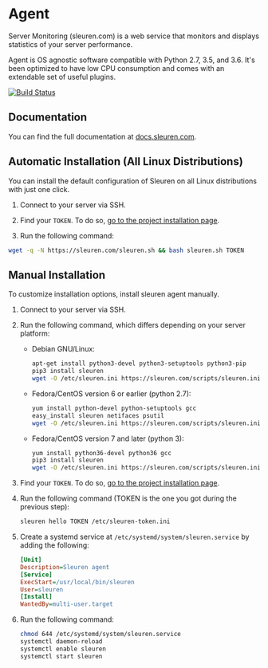 # Agent

Server Monitoring (sleuren.com) is a web service that monitors and displays statistics of your server performance.

Agent is OS agnostic software compatible with Python 2.7, 3.5, and 3.6. It's been optimized to have low CPU consumption and comes with an extendable set of useful plugins.

[![Build Status](https://github.com/sleuren/agent/workflows/Agent-Test-And-Deploy/badge.svg?branch=main)](https://github.com/sleuren/agent/actions/workflows/test-and-deploy.yml)

## Documentation

You can find the full documentation at [docs.sleuren.com](https://sleuren.com/docs).

## Automatic Installation (All Linux Distributions)

You can install the default configuration of Sleuren on all Linux distributions with just one click.

1. Connect to your server via SSH.

2. Find your `TOKEN`. To do so, [go to the project installation page](https://sleuren.com/dashboard).

3. Run the following command:

  ```sh
  wget -q -N https://sleuren.com/sleuren.sh && bash sleuren.sh TOKEN
  ```

## Manual Installation

To customize installation options, install sleuren agent manually.

1. Connect to your server via SSH.
2. Run the following command, which differs depending on your server platform:

    - Debian GNU/Linux:

        ```sh
        apt-get install python3-devel python3-setuptools python3-pip
        pip3 install sleuren
        wget -O /etc/sleuren.ini https://sleuren.com/scripts/sleuren.ini
        ```

    - Fedora/CentOS version 6 or earlier (python 2.7):

        ```sh
        yum install python-devel python-setuptools gcc
        easy_install sleuren netifaces psutil
        wget -O /etc/sleuren.ini https://sleuren.com/scripts/sleuren.ini
        ```

    - Fedora/CentOS version 7 and later (python 3):

        ```sh
        yum install python36-devel python36 gcc
        pip3 install sleuren
        wget -O /etc/sleuren.ini https://sleuren.com/scripts/sleuren.ini
        ```

3. Find your `TOKEN`. To do so, [go to the project installation page](https://sleuren.com/dashboard).

4. Run the following command (TOKEN is the one you got during the previous step):

    ```sh
    sleuren hello TOKEN /etc/sleuren-token.ini
    ```

5. Create a systemd service at `/etc/systemd/system/sleuren.service` by adding the following:

    ```ini
    [Unit]
    Description=Sleuren agent
    [Service]
    ExecStart=/usr/local/bin/sleuren
    User=sleuren
    [Install]
    WantedBy=multi-user.target
    ```

6. Run the following command:

    ```sh
    chmod 644 /etc/systemd/system/sleuren.service
    systemctl daemon-reload
    systemctl enable sleuren
    systemctl start sleuren
    ```